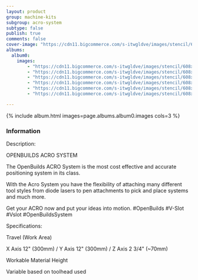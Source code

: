 ```yaml
---
layout: product
group: machine-kits
subgroup: acro-system
subtype: false
publish: true
comments: false
cover-image: "https://cdn11.bigcommerce.com/s-itwgldve/images/stencil/608x608/products/375/2846/OpenBuilds_ACRO_55_STORE__05634.1675310607.png?c=2"
albums:
  album0:
    images:
        - "https://cdn11.bigcommerce.com/s-itwgldve/images/stencil/608x608/products/375/2846/OpenBuilds_ACRO_55_STORE__05634.1675310607.png?c=2"
        - "https://cdn11.bigcommerce.com/s-itwgldve/images/stencil/608x608/products/375/2798/OpenBuilds_SIMPLE_LASER_size_500x500__18070.1675310607.png?c=2"
        - "https://cdn11.bigcommerce.com/s-itwgldve/images/stencil/608x608/products/375/2753/ACRO_55_B__57229.1675310607.png?c=2"
        - "https://cdn11.bigcommerce.com/s-itwgldve/images/stencil/608x608/products/375/2737/acro_system_i_w_1__13442.1675310607.jpg?c=2"
        - "https://cdn11.bigcommerce.com/s-itwgldve/images/stencil/608x608/products/375/2797/20170619_170958__47496.1675310607.jpg?c=2"
        - "https://cdn11.bigcommerce.com/s-itwgldve/images/stencil/608x608/products/375/2808/OpenBuilds_ACRO_System__65463.1675310607.png?c=2"

---
```


{% include album.html images=page.albums.album0.images cols=3 %}

### Information

Description:
 

  OPENBUILDS ACRO SYSTEM

The OpenBuilds ACRO System is the most cost effective and accurate positioning system in its class.

With the Acro System you have the flexibility of attaching many different tool styles from diode lasers to pen attachments to pick and place systems and much more.

Get your ACRO now and put your ideas into motion. #OpenBuilds #V-Slot #Vslot  #OpenBuildsSystem

  Specifications:

  Travel (Work Area)

  X Axis 12" (300mm) / Y Axis 12" (300mm) / Z Axis 2 3/4" (~70mm)

  Workable Material Height

  Variable based on toolhead used

